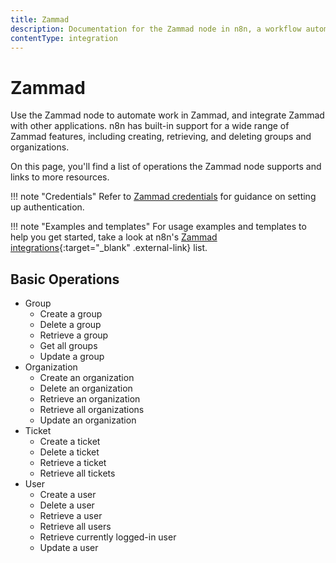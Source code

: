 ```yaml
---
title: Zammad
description: Documentation for the Zammad node in n8n, a workflow automation platform. Includes details of operations and configuration, and links to examples and credentials information.
contentType: integration
---
```


# Zammad

Use the Zammad node to automate work in Zammad, and integrate Zammad with other applications. n8n has built-in support for a wide range of Zammad features, including creating, retrieving, and deleting groups and organizations.

On this page, you'll find a list of operations the Zammad node supports and links to more resources.

!!! note "Credentials"
    Refer to [Zammad credentials](/integrations/builtin/credentials/zammad/) for guidance on setting up authentication. 

!!! note "Examples and templates"
    For usage examples and templates to help you get started, take a look at n8n's [Zammad integrations](https://n8n.io/integrations/zammad/){:target="_blank" .external-link} list.


## Basic Operations

* Group
    * Create a group
    * Delete a group
    * Retrieve a group
    * Get all groups
    * Update a group
* Organization
    * Create an organization
    * Delete an organization
    * Retrieve an organization
    * Retrieve all organizations
    * Update an organization
* Ticket
    * Create a ticket
    * Delete a ticket
    * Retrieve a ticket
    * Retrieve all tickets
* User
    * Create a user
    * Delete a user
    * Retrieve a user
    * Retrieve all users
    * Retrieve currently logged-in user
    * Update a user


